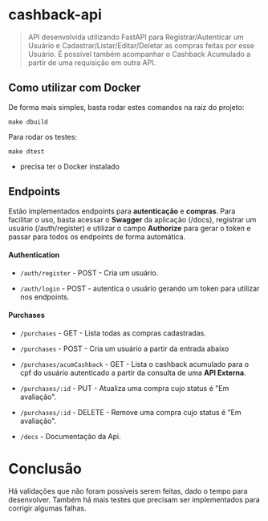 # cashback-api

> API desenvolvida utilizando FastAPI para Registrar/Autenticar um Usuário e Cadastrar/Listar/Editar/Deletar as compras feitas por esse Usuário. É possível também acompanhar o Cashback Acumulado a partir de uma requisição em outra API.

## Como utilizar com Docker

De forma mais simples, basta rodar estes comandos na raíz do projeto:

``` make dbuild ```

Para rodar os testes:

``` make dtest ```

* precisa ter o Docker instalado


## Endpoints 
Estão implementados endpoints para **autenticação** e **compras**. Para facilitar o uso, basta acessar o **Swagger** da aplicação (/docs), registrar um usuário (/auth/register) e utilizar o campo **Authorize** para gerar o token e passar para todos os endpoints de forma automática.

#### Authentication

- ``` /auth/register ``` - POST - Cria um usuário.

- ``` /auth/login ``` - POST - autentica o usuário gerando um token para utilizar nos endpoints.


#### Purchases
- ``` /purchases ``` - GET - Lista todas as compras cadastradas.

- ``` /purchases ``` - POST - Cria um usuário a partir da entrada abaixo

- ``` /purchases/acumCashback ``` - GET - Lista o cashback acumulado para o cpf do usuário autenticado a partir da consulta de uma **API Externa**.

- ``` /purchases/:id ``` - PUT - Atualiza uma compra cujo status é "Em avaliação".

- ``` /purchases/:id ``` - DELETE - Remove uma compra cujo status é "Em avaliação".

- ``` /docs ``` - Documentação da Api.


# Conclusão

Há validações que não foram possíveis serem feitas, dado o tempo para desenvolver. Também há mais testes que precisam ser implementados para corrigir algumas falhas.
